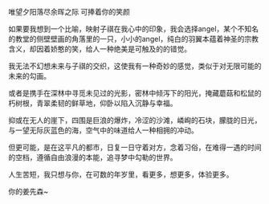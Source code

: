 唯望夕阳落尽余晖之际 可捧着你的笑颜

如果要我想到一个比喻，映射子祺在我心中的印象，我会选择angel，某个不知名的教堂的侧壁壁画的角落里的一只，小小的angel，纯白的羽翼本蕴着神圣的宗教含义，却因着娇憨的笑，给人一种绝美是可触及的的错觉。

我无法不幻想未来与子祺的交织，这使我有一种奇妙的感觉，类似于对无限可能的未来的勾画。

或者是携手在深林中寻觅未见过的光影，密林中倾泻下的阳光，掩藏蘑菇和松鼠的朽树根，青翠柔韧的鲜草地，仰卧以陷入沉静与幸福。

抑或在无人的崖下，四围是巨浪的爆炸，冷涩的沙滩，嶙峋的石块，朦胧的日光，与一望无际灰蓝色的海，空气中的味道给人一种相拥的冲动。

但更可能，是在这平凡的都市，日复一日守着对方，念着习俗，在难得一遇的时间的空档，遵循自由浪漫的本能，追寻梦中勾勒的世界。

人生苦短，我只想与你，在可数的年岁里，看更多，想更多，体验更多。

你的姜先森~

